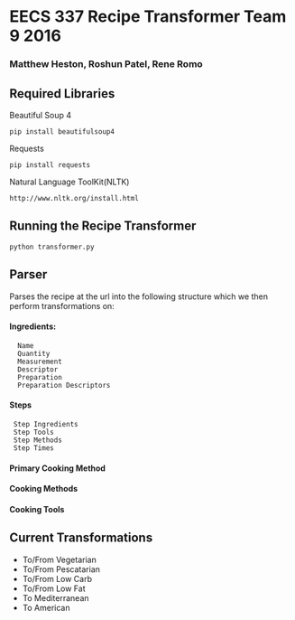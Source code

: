 # EECS 337 Recipe Transformer Team 9 2016
### Matthew Heston, Roshun Patel, Rene Romo
## Required Libraries
Beautiful Soup 4

    pip install beautifulsoup4 
Requests

    pip install requests
Natural Language ToolKit(NLTK)

    http://www.nltk.org/install.html

## Running the Recipe Transformer

    python transformer.py
## Parser 
Parses the recipe at the url into the following structure which we then perform transformations on:
#### Ingredients:
      Name
      Quantity
      Measurement
      Descriptor
      Preparation
      Preparation Descriptors
 #### Steps
     Step Ingredients
     Step Tools
     Step Methods
     Step Times
 #### Primary Cooking Method
 #### Cooking Methods
 #### Cooking Tools

## Current Transformations
* To/From Vegetarian
* To/From Pescatarian
* To/From Low Carb
* To/From Low Fat
* To Mediterranean
* To American


